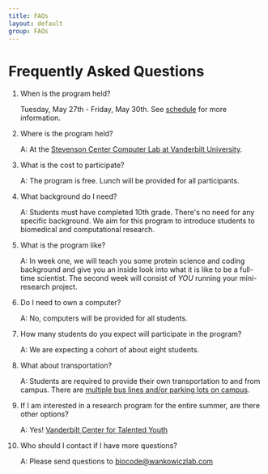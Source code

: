 ```yaml
---
title: FAQs
layout: default
group: FAQs
---
```


# Frequently Asked Questions

1. When is the program held?
   
   Tuesday, May 27th - Friday, May 30th. See [schedule](/schedule) for more information.
   
2. Where is the program held?
   
   A: At the [Stevenson Center Computer Lab at Vanderbilt University](https://www.google.com/maps/place/Stevenson+Center+Complex/@36.1448178,-86.884346,24416m/data=!3m1!1e3!4m6!3m5!1s0x88646697f9eb9b85:0x77491b75d3e994b9!8m2!3d36.144846!4d-86.8019449!16s%2Fg%2F1tflymkl?entry=ttu&g_ep=EgoyMDI1MDIxMi4wIKXMDSoASAFQAw%3D%3D).

3. What is the cost to participate?
   
   A: The program is free. Lunch will be provided for all participants.

4. What background do I need?
   
   A: Students must have completed 10th grade. There's no need for any specific background. We aim for this program to introduce students to biomedical and computational research.

5. What is the program like?
    
   A: In week one, we will teach you some protein science and coding background and give you an inside look into what it is like to be a full-time scientist.
   The second week will consist of *YOU* running your mini-research project.

6. Do I need to own a computer?

   A: No, computers will be provided for all students.

7. How many students do you expect will participate in the program?

   A: We are expecting a cohort of about eight students.
   
8. What about transportation?

   A: Students are required to provide their own transportation to and from campus. There are [multiple bus lines and/or parking lots on campus](https://www.vanderbilt.edu/transportation-parking/transportation-and-mobility/getting-to-campus/vu-public-transit/).

10. If I am interested in a research program for the entire summer, are there other options?
    
    A: Yes!
    [Vanderbilt Center for Talented Youth](https://pty.vanderbilt.edu/for-students/)

12. Who should I contact if I have more questions?

    A: Please send questions to biocode@wankowiczlab.com
      
